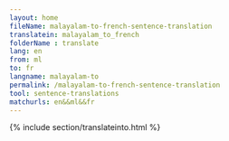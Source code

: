```yaml
---
layout: home
fileName: malayalam-to-french-sentence-translation
translatein: malayalam_to_french
folderName : translate
lang: en
from: ml
to: fr
langname: malayalam-to
permalink: /malayalam-to-french-sentence-translation
tool: sentence-translations
matchurls: en&&ml&&fr
---
```

{% include section/translateinto.html %}
